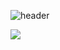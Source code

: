 ![header](https://capsule-render.vercel.app/api?type=waving&color=auto&height=300&section=header&text=Younkyum%20Jin&fontSize=90)


<a href="https://www.instagram.com/youn_0103_ant/" target="_blank"><img src="https://img.shields.io/badge/instagram-E4405F?style=flat&logo=instagram&logoColor=000000"/></a>
